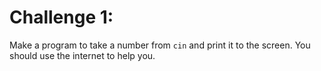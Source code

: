 # Challenge 1:

Make a program to take a number from `cin` and print it to the screen.
You should use the internet to help you.
